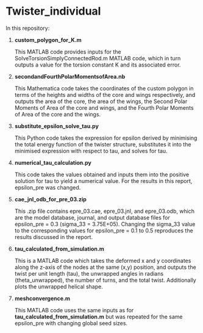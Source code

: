 # Twister_individual

In this repository:

1. **custom_polygon_for_K.m**
  
   This MATLAB code provides inputs for the SolveTorsionSimplyConnectedRod.m MATLAB code, which in turn outputs a value for the torsion constant K and its associated error.

2. **secondandFourthPolarMomentsofArea.nb**
   
   This Mathematica code takes the coordinates of the custom polygon in terms of the heights and widths of the core and wings respectively, and outputs the area of the core, the area of the wings, the Second Polar Moments of Area of the core and wings, and the Fourth Polar Moments of Area of the core and the wings.

3. **substitute_epsilon_solve_tau.py**
   
   This Python code takes the expression for epsilon derived by minimising the total energy function of the twister structure, substitutes it into the minimised expression with respect to tau, and solves for tau.

4. **numerical_tau_calculation.py**
   
   This code takes the values obtained and inputs them into the positive solution for tau to yield a numerical value. For the results in this report, epsilon_pre was changed.

5. **cae_jnl_odb_for_pre_03.zip**
   
   This .zip file contains epre_03.cae, epre_03.jnl, and epre_03.odb, which are the model database, journal, and output database files for epsilon_pre = 0.3 (sigma_33 = 3.75E+05). Changing the sigma_33 value to the corresponding values for epsilon_pre = 0.1 to 0.5 reproduces the results discussed in the report.

6. **tau_calculated_from_simulation.m**
   
   This is a MATLAB code which takes the deformed x and y coordinates along the z-axis of the nodes at the same (x,y) position, and outputs the twist per unit length (tau), the unwrapped angles in radians (theta_unwrapped), the number of turns, and the total twist. Additionally plots the unwrapped helical shape.

7. **meshconvergence.m**
   
   This MATLAB code uses the same inputs as for **tau_calculated_from_simulation.m** but was repeated for the same epsilon_pre with changing global seed sizes. 
